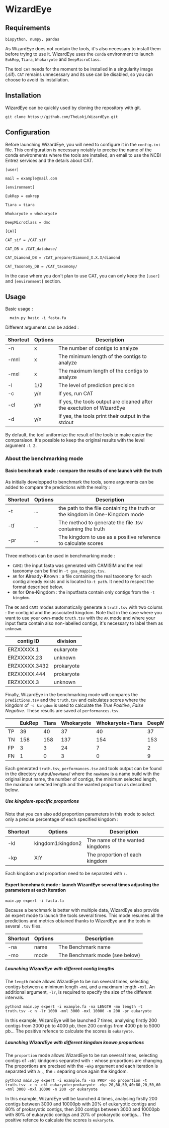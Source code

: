 ﻿# WizardEye 

## Requirements

    biopython, numpy, pandas
  
As WizardEye does not contain the tools, it's also necessary to install them before trying to use it. WizardEye uses the `conda` environment to launch `EukRep`, `Tiara`, `Whokaryote` and `DeepMicroClass`.

The tool `CAT` needs for the moment to be installed in a singularity image (.sif). `CAT` remains unnecessary and its use can be disabled, so you can choose to avoid its installation.

## Installation

WizardEye can be quickly used by cloning the repository with git.

    git clone https://github.com/TheLokj/WizardEye.git
  
## Configuration

Before launching WizardEye, you will need to configure it in the `config.ini` file. This configuration is necessary notably to precise the name of the conda environments where the tools are installed, an email to use the NCBI Entrez services and the details about CAT.

    [user]
    
    mail = example@mail.com
    
    [environment]
    
    EukRep = eukrep
    
    Tiara = tiara
    
    Whokaryote = whokaryote
    
    DeepMicroClass = dmc
    
    [CAT]
    
    CAT_sif = /CAT.sif
    
    CAT_DB = /CAT_database/
    
    CAT_Diamond_DB = /CAT_prepare/Diamond_X.X.X/diamond
    
    CAT_Taxonomy_DB = /CAT_taxonomy/

In the case where you don't plan to use CAT, you can only keep the `[user]` and `[environment]` section.

## Usage

Basic usage :

      main.py basic -i fasta.fa

Different arguments can be added :

| Shortcut | Options | Description |  
|--|--|--|
| -n | x | The number of contigs to analyze  |  
| -mnl | x | The minimum length of the contigs to analyze  |  
| -mxl | x | The maximum length of the contigs to analyze  |  
| -l | 1/2 | The level of prediction precision | 
| -c | y/n| If yes, run CAT  |  
| -cl | y/n | If yes, the tools output are cleaned after the exectution of WizardEye | 
| -d | y/n | If yes, the tools print their output in the stdout | 

By default, the tool uniformize the result of the tools to make easier the comparaison. It's possible to keep the original results with the level argument `-l 2`.

### About the benchmarking mode

#### Basic benchmark mode : compare the results of one launch with the truth

As initially developped to benchmark the tools, some arguments can be added to compare the predictions with the reality :

| Shortcut | Options | Description |  
|--|--|--|
| -t | ... | the path to the file containing the truth or the kingdom in One-Kingdom mode | 
| -tf | ... | The method to generate the file .tsv containing the truth | 
| -pr | ... | The kingdom to use as a positive reference to calculate scores | 

Three methods can be used in benchmarking mode :

 - `CAMI`: the input fasta was generated with CAMISIM and the real taxonomy can be find in `-t gsa_mapping.tsv`.
 -  `AK` for **A**lready-**K**nown : a file containing the real taxonomy for each contig already exists and is located to`-t path`. It need to respect the format described below.
 - `OK` for **O**ne-**K**ingdom : the inputfasta contain only contigs from the `-t kingdom`.

The `OK` and `CAMI` modes automatically generate a `truth.tsv` with two colums : the contig id and the associated kingdom. Note that in the case where you want to use your own-made `truth.tsv` with the `AK` mode and where your input fasta contain also non-labelled contigs, it's necessary to label them as `unknown`.

| contig ID | division |
|--|--|
| ERZXXXXX.1 | eukaryote |
| ERZXXXXX.23 | unknown |
| ERZXXXXX.3432 | prokaryote |
| ERZXXXXX.444 | prokaryote |
| ERZXXXXX.3 | unknown |

Finally, WizardEye in the benchmarking mode will compares the `predictions.tsv` and the `truth.tsv` and calculates scores where the kingdom of `-s kingdom` is used to calculate the *True Positive*, *False Negative*. These results are saved at `performances.tsv`.

|  | EukRep | Tiara | Whokaryote | Whokaryote+Tiara | DeepMicroClass |
|--|--|--|--|--|--|
| TP | 39 | 40 | 37 | 40 | 37 |
| TN | 158 | 158 | 137 | 154 | 153 |
| FP | 3 | 3 | 24 | 7 | 2 |
| FN | 1 | 0 | 3 | 0 | 9 |

Each generated `truth.tsv`,  `performances.tsv` and tools output can be found in the directory output/`newName`/ where the `newName` is a name build with the original input name, the number of contigs, the minimum selected length, the maximum selected length and the wanted proportion as described below. 

##### Use kingdom-specific proportions

Note that you can also add proportion parameters in this mode to select only a precise percentage of each specified kingdom :

| Shortcut | Options | Description |  
|--|--|--|
| -kl | kingdom1:kingdon2 | The name of the wanted kingdoms   | 
| -kp | X:Y | The proportion of each kingdom | 

Each kingdom and proportion need to be separated with `:`.

#### Expert benchmark mode : launch WizardEye several times adjusting the parameters at each iteration 

    main.py expert -i fasta.fa

Because a benchmark is better with multiple data, WizardEye also provide an expert mode to launch the tools several times. This mode resumes all the predictions and metrics obtained thanks to WizardEye and the tools in several `.tsv` files. 

| Shortcut | Options | Description |  
|--|--|--|
| -na | name | The Benchmark name    | 
| -mo | mode | The Benchmark mode (see below) | 

##### Launching WizardEye with different contig lengths 

The `length` mode allows WizardEye to be run several times, selecting contigs between a minimum length `-mnL` and a maximum length `-mxl`. An additional argument, `-lr`, is required to specify the size of the different intervals.

    python3 main.py expert -i example.fa -na LENGTH -mo length -t truth.tsv -c n -lr 1000 -mnl 3000 -mxl 10000 -n 200 -pr eukaryote

In this example, WizardEye will be launched 7 times, analysing firstly 200 contigs from 3000 pb to 4000 pb, then 200 contigs from 4000 pb to 5000 pb... The positive refence to calculate the scores is `eukaryote`.

##### Launching WizardEye with different kingdom known proportions
 
The `proportion` mode allows WizardEye to be run several times, selecting contigs of `-ekl` kindgoms separated with `:` whose proportions are changing. The proportions are precised with the `-ekp` argument and each iteration is separated with a `,`, the `:` separing once again the kingdom.
 
    python3 main.py expert -i example.fa -na PROP -mo proportion -t truth.tsv -c n -ekl eukaryote:prokaryote -ekp 20,80,50,40:80,20,50,60 -mnl 3000 -mxl 10000 -n 200 -pr eukaryote

In this example, WizardEye will be launched 4 times, analysing firstly 200 contigs between 3000 and 10000pb with 20% of eukaryotic contigs and 80% of prokaryotic contigs, then 200 contigs between 3000 and 10000pb with 80% of eukaryotic contigs and 20% of prokaryotic contigs... The positive refence to calculate the scores is `eukaryote`.
